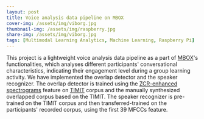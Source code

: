 ```yaml
---
layout: post
title: Voice analysis data pipeline on MBOX
cover-img: /assets/img/viborg.jpg
thumbnail-img: /assets/img/raspberry.jpg
share-img: /assets/img/viborg.jpg
tags: [Multimodal Learning Analytics, Machine Learning, Raspberry Pi]
---
```


This project is a lightweight voice analysis data pipeline as a part of [MBOX](https://ieeexplore.ieee.org/document/9499820)'s functionalities, which analyses different participants' conversational characteristics, indicating their engagement level during a group learning activity. We have implemented the overlap detector and the speaker recognizer. The overlap detector is trained using the [ZCR-enhanced spectrograms](https://user-images.githubusercontent.com/38242437/184141406-f36655c0-8e0f-45f3-bd58-289c1fafadb9.png) feature on  [TIMIT](https://catalog.ldc.upenn.edu/LDC93s1) corpus and the manually synthesized overlapped corpus based on the TIMIT. The speaker recognizer is pre-trained on the TIMIT corpus and then transferred-trained on the participants' recorded corpus, using the first 39 MFCCs feature.
